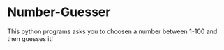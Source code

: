 # Number-Guesser
This python programs asks you to choosen a number between 1-100 and then guesses it!
